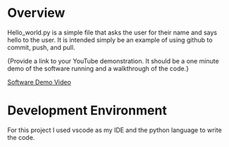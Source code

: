 # Overview

Hello_world.py is a simple file that asks the user for their name and says hello to the user. It is intended simply be an example of using github to commit, push, and pull.


{Provide a link to your YouTube demonstration.  It should be a one minute demo of the software running and a walkthrough of the code.}

[Software Demo Video](http://youtube.link.goes.here)

# Development Environment

For this project I used vscode as my IDE and the python language to write the code.


